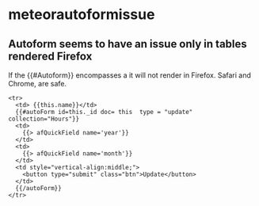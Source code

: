# meteorautoformissue

## Autoform seems to have an issue only in tables rendered Firefox
If the {{#Autoform}} encompasses a <td> </td>  it will not render in Firefox. Safari and Chrome, are safe.

~~~~
<tr>
  <td> {{this.name}}</td>
  {{#autoForm id=this._id doc= this  type = "update" collection="Hours"}}
  <td>
    {{> afQuickField name='year'}}
  </td>
  <td>
    {{> afQuickField name='month'}}
  </td>
  <td style="vertical-align:middle;">
    <button type="submit" class="btn">Update</button>
  </td>
  {{/autoForm}}
</tr>
~~~~
